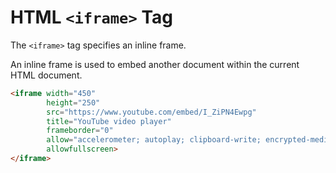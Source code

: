 # HTML `<iframe>` Tag

The `<iframe>` tag specifies an inline frame.

An inline frame is used to embed another document within the current HTML document.

```html
<iframe width="450"
        height="250"
        src="https://www.youtube.com/embed/I_ZiPN4Ewpg"
        title="YouTube video player"
        frameborder="0"
        allow="accelerometer; autoplay; clipboard-write; encrypted-media; gyroscope; picture-in-picture"
        allowfullscreen>
</iframe>
```
